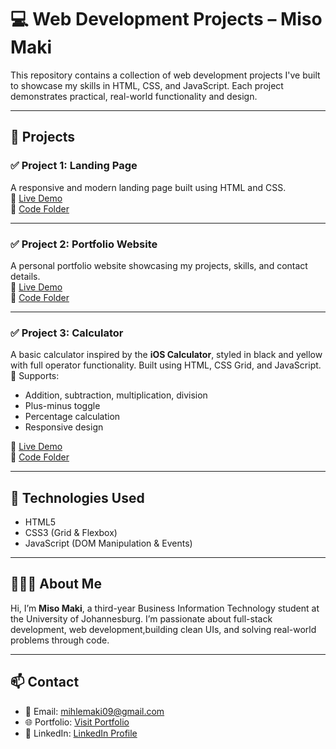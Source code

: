 # 💻 Web Development Projects – Miso Maki

This repository contains a collection of web development projects I've built to showcase my skills in HTML, CSS, and JavaScript. Each project demonstrates practical, real-world functionality and design.

---

## 🔰 Projects

### ✅ Project 1: Landing Page
A responsive and modern landing page built using HTML and CSS.  
🔗 [Live Demo](https://makimismo.github.io/Projects/Task1/)  
📁 [Code Folder](./Task1)

---

### ✅ Project 2: Portfolio Website
A personal portfolio website showcasing my projects, skills, and contact details.  
🔗 [Live Demo](https://makimismo.github.io/Projects/Level%202/)  
📁 [Code Folder](./Level%202)

---

### ✅ Project 3:  Calculator
A basic calculator inspired by the **iOS Calculator**, styled in black and yellow with full operator functionality. Built using HTML, CSS Grid, and JavaScript.  
🧮 Supports:
- Addition, subtraction, multiplication, division
- Plus-minus toggle
- Percentage calculation
- Responsive design

🔗 [Live Demo](https://makimismo.github.io/Projects/Task3/)  
📁 [Code Folder](./Task3)

---

## 📌 Technologies Used
- HTML5  
- CSS3 (Grid & Flexbox)  
- JavaScript (DOM Manipulation & Events)

---

## 👩🏾‍💻 About Me

Hi, I’m **Miso Maki**, a third-year Business Information Technology student at the University of Johannesburg. I’m passionate about full-stack development, web development,building clean UIs, and solving real-world problems through code.

---

## 📫 Contact
- 📧 Email: mihlemaki09@gmail.com  
- 🌐 Portfolio: [Visit Portfolio](https://makimismo.github.io/Projects/Level%202/)  
- 🔗 LinkedIn: [LinkedIn Profile](www.linkedin.com/in/miso-maki-a31216326)
